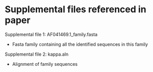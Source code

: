 # Supplemental files referenced in paper

Supplemental file 1: AF041469.1_family.fasta

- Fasta family containing all the identified sequences in this family

Supplemental file 2: kappa.aln

- Alignment of family sequences


